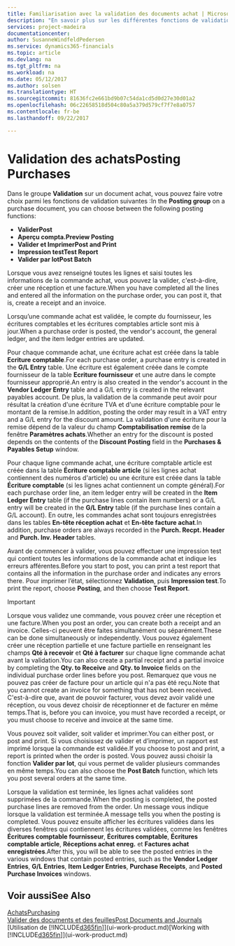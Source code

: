 ```yaml
---
title: Familiarisation avec la validation des documents achat | Microsoft Docs
description: "En savoir plus sur les différentes fonctions de validation pour valider des documents achat."
services: project-madeira
documentationcenter: 
author: SusanneWindfeldPedersen
ms.service: dynamics365-financials
ms.topic: article
ms.devlang: na
ms.tgt_pltfrm: na
ms.workload: na
ms.date: 05/12/2017
ms.author: solsen
ms.translationtype: HT
ms.sourcegitcommit: 81636fc2e661bd9b07c54da1cd5d0d27e30d01a2
ms.openlocfilehash: 06c22658518d504c80a5a379d579cf7f7e8a0757
ms.contentlocale: fr-be
ms.lasthandoff: 09/22/2017

---
```

# <a name="posting-purchases"></a><span data-ttu-id="7daac-103">Validation des achats</span><span class="sxs-lookup"><span data-stu-id="7daac-103">Posting Purchases</span></span>
<span data-ttu-id="7daac-104">Dans le groupe **Validation** sur un document achat, vous pouvez faire votre choix parmi les fonctions de validation suivantes :</span><span class="sxs-lookup"><span data-stu-id="7daac-104">In the **Posting group** on a purchase document, you can choose between the following posting functions:</span></span>

* <span data-ttu-id="7daac-105">**Valider**</span><span class="sxs-lookup"><span data-stu-id="7daac-105">**Post**</span></span>
* <span data-ttu-id="7daac-106">**Aperçu compta.**</span><span class="sxs-lookup"><span data-stu-id="7daac-106">**Preview Posting**</span></span>
* <span data-ttu-id="7daac-107">**Valider et Imprimer**</span><span class="sxs-lookup"><span data-stu-id="7daac-107">**Post and Print**</span></span>
* <span data-ttu-id="7daac-108">**Impression test**</span><span class="sxs-lookup"><span data-stu-id="7daac-108">**Test Report**</span></span>
* <span data-ttu-id="7daac-109">**Valider par lot**</span><span class="sxs-lookup"><span data-stu-id="7daac-109">**Post Batch**</span></span>

<span data-ttu-id="7daac-110">Lorsque vous avez renseigné toutes les lignes et saisi toutes les informations de la commande achat, vous pouvez la valider, c'est-à-dire, créer une réception et une facture.</span><span class="sxs-lookup"><span data-stu-id="7daac-110">When you have completed all the lines and entered all the information on the purchase order, you can post it, that is, create a receipt and an invoice.</span></span>

<span data-ttu-id="7daac-111">Lorsqu’une commande achat est validée, le compte du fournisseur, les écritures comptables et les écritures comptables article sont mis à jour.</span><span class="sxs-lookup"><span data-stu-id="7daac-111">When a purchase order is posted, the vendor's account, the general ledger, and the item ledger entries are updated.</span></span>

<span data-ttu-id="7daac-112">Pour chaque commande achat, une écriture achat est créée dans la table **Ecriture comptable**.</span><span class="sxs-lookup"><span data-stu-id="7daac-112">For each purchase order, a purchase entry is created in the **G/L Entry** table.</span></span> <span data-ttu-id="7daac-113">Une écriture est également créée dans le compte fournisseur de la table **Ecriture fournisseur** et une autre dans le compte fournisseur approprié.</span><span class="sxs-lookup"><span data-stu-id="7daac-113">An entry is also created in the vendor's account in the **Vendor Ledger Entry** table and a G/L entry is created in the relevant payables account.</span></span> <span data-ttu-id="7daac-114">De plus, la validation de la commande peut avoir pour résultat la création d'une écriture TVA et d'une écriture comptable pour le montant de la remise.</span><span class="sxs-lookup"><span data-stu-id="7daac-114">In addition, posting the order may result in a VAT entry and a G/L entry for the discount amount.</span></span> <span data-ttu-id="7daac-115">La validation d'une écriture pour la remise dépend de la valeur du champ **Comptabilisation remise** de la fenêtre **Paramètres achats**.</span><span class="sxs-lookup"><span data-stu-id="7daac-115">Whether an entry for the discount is posted depends on the contents of the **Discount Posting** field in the **Purchases & Payables Setup** window.</span></span>

<span data-ttu-id="7daac-116">Pour chaque ligne commande achat, une écriture comptable article est créée dans la table **Écriture comptable article** (si les lignes achat contiennent des numéros d'article) ou une écriture est créée dans la table **Écriture comptable** (si les lignes achat contiennent un compte général).</span><span class="sxs-lookup"><span data-stu-id="7daac-116">For each purchase order line, an item ledger entry will be created in the **Item Ledger Entry** table (if the purchase lines contain item numbers) or a G/L entry will be created in the **G/L Entry** table (if the purchase lines contain a G/L account).</span></span> <span data-ttu-id="7daac-117">En outre, les commandes achat sont toujours enregistrées dans les tables **En-tête réception achat** et **En-tête facture achat**.</span><span class="sxs-lookup"><span data-stu-id="7daac-117">In addition, purchase orders are always recorded in the **Purch. Recpt. Header** and **Purch. Inv. Header** tables.</span></span>

<span data-ttu-id="7daac-118">Avant de commencer à valider, vous pouvez effectuer une impression test qui contient toutes les informations de la commande achat et indique les erreurs afférentes.</span><span class="sxs-lookup"><span data-stu-id="7daac-118">Before you start to post, you can print a test report that contains all the information in the purchase order and indicates any errors there.</span></span> <span data-ttu-id="7daac-119">Pour imprimer l’état, sélectionnez **Validation**, puis **Impression test**.</span><span class="sxs-lookup"><span data-stu-id="7daac-119">To print the report, choose **Posting**, and then choose **Test Report**.</span></span>

> [!IMPORTANT]  
>   <span data-ttu-id="7daac-120">Lorsque vous validez une commande, vous pouvez créer une réception et une facture.</span><span class="sxs-lookup"><span data-stu-id="7daac-120">When you post an order, you can create both a receipt and an invoice.</span></span> <span data-ttu-id="7daac-121">Celles-ci peuvent être faites simultanément ou séparément.</span><span class="sxs-lookup"><span data-stu-id="7daac-121">These can be done simultaneously or independently.</span></span> <span data-ttu-id="7daac-122">Vous pouvez également créer une réception partielle et une facture partielle en renseignant les champs **Qté à recevoir** et **Qté à facturer** sur chaque ligne commande achat avant la validation.</span><span class="sxs-lookup"><span data-stu-id="7daac-122">You can also create a partial receipt and a partial invoice by completing the **Qty. to Receive** and **Qty. to Invoice** fields on the individual purchase order lines before you post.</span></span> <span data-ttu-id="7daac-123">Remarquez que vous ne pouvez pas créer de facture pour un article qui n'a pas été reçu.</span><span class="sxs-lookup"><span data-stu-id="7daac-123">Note that you cannot create an invoice for something that has not been received.</span></span> <span data-ttu-id="7daac-124">C'est-à-dire que, avant de pouvoir facturer, vous devez avoir validé une réception, ou vous devez choisir de réceptionner et de facturer en même temps.</span><span class="sxs-lookup"><span data-stu-id="7daac-124">That is, before you can invoice, you must have recorded a receipt, or you must choose to receive and invoice at the same time.</span></span>

<span data-ttu-id="7daac-125">Vous pouvez soit valider, soit valider et imprimer.</span><span class="sxs-lookup"><span data-stu-id="7daac-125">You can either post, or post and print.</span></span> <span data-ttu-id="7daac-126">Si vous choisissez de valider et d’imprimer, un rapport est imprimé lorsque la commande est validée.</span><span class="sxs-lookup"><span data-stu-id="7daac-126">If you choose to post and print, a report is printed when the order is posted.</span></span> <span data-ttu-id="7daac-127">Vous pouvez aussi choisir la fonction **Valider par lot**, qui vous permet de valider plusieurs commandes en même temps.</span><span class="sxs-lookup"><span data-stu-id="7daac-127">You can also choose the **Post Batch** function, which lets you post several orders at the same time.</span></span>

<span data-ttu-id="7daac-128">Lorsque la validation est terminée, les lignes achat validées sont supprimées de la commande.</span><span class="sxs-lookup"><span data-stu-id="7daac-128">When the posting is completed, the posted purchase lines are removed from the order.</span></span> <span data-ttu-id="7daac-129">Un message vous indique lorsque la validation est terminée.</span><span class="sxs-lookup"><span data-stu-id="7daac-129">A message tells you when the posting is completed.</span></span> <span data-ttu-id="7daac-130">Vous pouvez ensuite afficher les écritures validées dans les diverses fenêtres qui contiennent les écritures validées, comme les fenêtres **Écritures comptable fournisseur**, **Écritures comptable**, **Écritures comptable article**, **Réceptions achat enreg.** et **Factures achat enregistrées**.</span><span class="sxs-lookup"><span data-stu-id="7daac-130">After this, you will be able to see the posted entries in the various windows that contain posted entries, such as the **Vendor Ledger Entries**, **G/L Entries**, **Item Ledger Entries**, **Purchase Receipts**, and **Posted Purchase Invoices** windows.</span></span>

## <a name="see-also"></a><span data-ttu-id="7daac-131">Voir aussi</span><span class="sxs-lookup"><span data-stu-id="7daac-131">See Also</span></span>
[<span data-ttu-id="7daac-132">Achats</span><span class="sxs-lookup"><span data-stu-id="7daac-132">Purchasing</span></span>](purchasing-manage-purchasing.md)  
[<span data-ttu-id="7daac-133">Valider des documents et des feuilles</span><span class="sxs-lookup"><span data-stu-id="7daac-133">Post Documents and Journals</span></span>](ui-post-documents-journals.md)  
<span data-ttu-id="7daac-134">[Utilisation de [!INCLUDE[d365fin](includes/d365fin_md.md)]](ui-work-product.md)</span><span class="sxs-lookup"><span data-stu-id="7daac-134">[Working with [!INCLUDE[d365fin](includes/d365fin_md.md)]](ui-work-product.md)</span></span>


